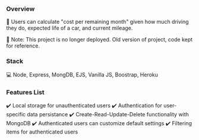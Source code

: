 ### Overview

:blue_car: Users can calculate "cost per remaining month" given how much driving they do, expected life of a car, and current mileage.

:traffic_light: Note: This project is no longer deployed. Old version of project, code kept for reference.

### Stack

:computer: Node, Express, MongDB, EJS, Vanilla JS, Boostrap, Heroku

### Features List

:heavy_check_mark: Local storage for unauthenticated users
:heavy_check_mark: Authentication for user-specific data persistance
:heavy_check_mark: Create-Read-Update-Delete functionality with MongoDB
:heavy_check_mark: Authenticated users can customize default settings
:heavy_check_mark: Filtering items for authenticated users
